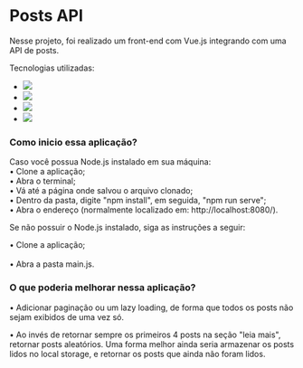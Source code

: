 # Posts API

<p>Nesse projeto, foi realizado um front-end com Vue.js integrando com uma API de posts.
<br>
</p>

Tecnologias utilizadas:
* <img src="https://img.shields.io/badge/HTML5-E34F26?style=for-the-badge&logo=html5&logoColor=white">
* <img src="https://img.shields.io/badge/CSS3-1572B6?style=for-the-badge&logo=css3&logoColor=white">
* <img src="https://img.shields.io/badge/JavaScript-323330?style=for-the-badge&logo=javascript&logoColor=F7DF1E">
* <img src="https://img.shields.io/badge/Vue.js-35495E?style=for-the-badge&logo=vuedotjs&logoColor=4FC08D">

<h3>Como inicio essa aplicação?</h3>

<p>Caso você possua Node.js instalado em sua máquina:
<br>
  • Clone a aplicação;
  <br>
  • Abra o terminal;
  <br>
  • Vá até a página onde salvou o arquivo clonado;
  <br>
  • Dentro da pasta, digite "npm install", em seguida, "npm run serve";
  <br>
  • Abra o endereço (normalmente localizado em: http://localhost:8080/).
  <br>
  
  
<p>Se não possuir o Node.js instalado, siga as instruções a seguir:</p>

  • Clone a aplicação;
  <br>  
  • Abra a pasta main.js.
  <br>
  
  
<h3>O que poderia melhorar nessa aplicação?</h3>

<p>• Adicionar paginação ou um lazy loading, de forma que todos os posts não sejam exibidos de uma vez só.</p>
<p>• Ao invés de retornar sempre os primeiros 4 posts na seção "leia mais", retornar posts aleatórios. Uma forma melhor ainda seria armazenar os posts lidos no local storage, e retornar os posts que ainda não foram lidos.</p>
